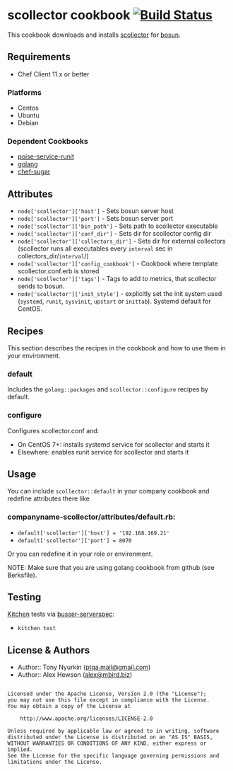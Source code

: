 scollector cookbook [![Build Status](https://travis-ci.org/ptqa/chef-scollector.svg?branch=master)](https://travis-ci.org/ptqa/chef-scollector)
===================

This cookbook downloads and installs [scollector](https://github.com/bosun-monitor/bosun/tree/master/cmd/scollector) for [bosun](bosun.org).


Requirements
------------

- Chef Client 11.x or better

### Platforms

* Centos
* Ubuntu
* Debian


### Dependent Cookbooks

- [poise-service-runit](https://github.com/poise/poise-service)
- [golang](https://github.com/NOX73/chef-golang)
- [chef-sugar](https://github.com/sethvargo/chef-sugar)

Attributes
----------

* `node['scollector']['host']` - Sets bosun server host
* `node['scollector']['port']` - Sets bosun server port
* `node['scollector']['bin_path']` - Sets path to scollector executable
* `node['scollector']['conf_dir']` - Sets dir for scollector config dir
* `node['scollector']['collectors_dir']`  - Sets dir for external collectors (scollector runs all executables every `interval` sec in collectors_dir/`interval`/)
* `node['scollector']['config_cookbook']` - Cookbook where template scollector.conf.erb is stored
* `node['scollector']['tags']` - Tags to add to metrics, that scollector sends to bosun.
* `node['scollector']['init_style']` - explicitly set the init system used (`systemd`, `runit`, `sysvinit`, `upstart` or `inittab`). Systemd default for CentOS.


Recipes
-------

This section describes the recipes in the cookbook and how to use them in your environment.

### default

Includes the `golang::packages` and `scollector::configure` recipes by default.

### configure

Configures scollector.conf and:

* On CentOS 7+: installs systemd service for scollector and starts it
* Elsewhere: enables runit service for scollector and starts it


Usage
-----

You can include `scollector::default` in your company cookbook and redefine attributes there like
### companyname-scollector/attributes/default.rb:
* `default['scollector']['host'] = '192.168.169.21'`
* `default['scollector']['port'] = 8070`

Or you can redefine it in your role or environment.

NOTE: Make sure that you are using golang cookbook from github (see Berksfile).

Testing
-----

[Kitchen](http://kitchen.ci) tests via [busser-serverspec](https://github.com/test-kitchen/busser-serverspec):
* `kitchen test`

License & Authors
-----------------
- Author:: Tony Nyurkin (<ptqa.mail@gmail.com>)
- Author:: Alex Hewson (<alex@mbird.biz>)

```text

Licensed under the Apache License, Version 2.0 (the "License");
you may not use this file except in compliance with the License.
You may obtain a copy of the License at

    http://www.apache.org/licenses/LICENSE-2.0

Unless required by applicable law or agreed to in writing, software
distributed under the License is distributed on an "AS IS" BASIS,
WITHOUT WARRANTIES OR CONDITIONS OF ANY KIND, either express or implied.
See the License for the specific language governing permissions and
limitations under the License.
```
